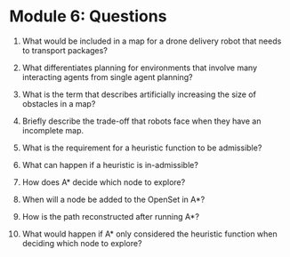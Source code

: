 # Module 6: Questions

1. What would be included in a map for a drone delivery robot that needs to transport packages?

2. What differentiates planning for environments that involve many interacting agents from single agent planning?

3. What is the term that describes artificially increasing the size of obstacles in a map?

4. Briefly describe the trade-off that robots face when they have an incomplete map.

5. What is the requirement for a heuristic function to be admissible?

6. What can happen if a heuristic is in-admissible?

7. How does A\* decide which node to explore?

8. When will a node be added to the OpenSet in A\*?

9. How is the path reconstructed after running A\*?

10. What would happen if A\* only considered the heuristic function when deciding which node to explore?
